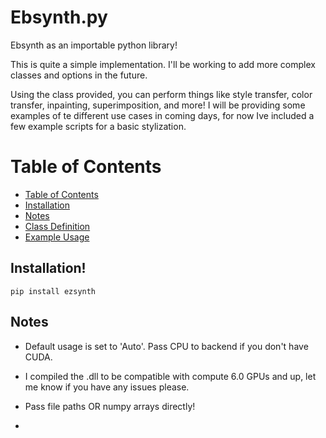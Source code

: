 # Ebsynth.py
Ebsynth as an importable python library! 

This is quite a simple implementation. I'll be working to add more complex classes and options in the future.

Using the class provided, you can perform things like style transfer, color transfer, inpainting, superimposition, and more!
I will be providing some examples of te different use cases in coming days, for now Ive included a few example scripts for a basic stylization.

# Table of Contents
- [Table of Contents](#table-of-contents)
- [Installation](#installation)
- [Notes](#notes)
- [Class Definition](#class-definition)
- [Example Usage](#example-usage)

## Installation!

```
pip install ezsynth
```

## Notes
- Default usage is set to 'Auto'. Pass CPU to backend if you don't have CUDA.
- I compiled the .dll to be compatible with compute 6.0 GPUs and up, let me know if you have any issues please.
- Pass file paths OR numpy arrays directly!
- <Style> should be the image style you're trying to achieve.
- In the context of frame stylization, this should be the stylized version of a certain frame.
  > You could then stylize the next frame using your single style frame. A simple example is as follows:

    ```
    ebsynth = ebsynth.ebsynth(style='frame1_stylized.png', guides=[('frame1.png', 'frame2.png')])
        result_img = ebsynth.run()
    ```


## Class Definition:

```
class ebsynth:
    """
    EBSynth class provides a wrapper around the ebsynth style transfer method.

    Usage:
        ebsynth = ebsynth.ebsynth(style='style.png', guides=[('source1.png', 'target1.png')])
        result_img = ebsynth.run()
    """
    
    def __init__(self, style, guides=[], weight=None, uniformity=3500.0, 
                 patchsize=5, pyramidlevels=6, searchvoteiters=12, 
                 patchmatchiters=6, extrapass3x3=False, backend='cuda'):
        # Handling the style image
        if isinstance(style, str):
            self.style = cv2.imread(style)
        elif isinstance(style, np.ndarray):
            self.style = style
        else:
            raise ValueError("style should be either a file path or a numpy array.")

        # Handling the guide images
        self.guides = []
        for source, target in guides:
            if isinstance(source, str):
                source_img = cv2.imread(source)
            elif isinstance(source, np.ndarray):
                source_img = source
            else:
                raise ValueError("source should be either a file path or a numpy array.")

            if isinstance(target, str):
                target_img = cv2.imread(target)
            elif isinstance(target, np.ndarray):
                target_img = target
            else:
                raise ValueError("target should be either a file path or a numpy array.")

            self.guides.append((source_img, target_img))

        """
        Initialize the EBSynth wrapper.
        
        :param style: path to the style image.
        :param guides: list of tuples containing source and target guide images.
        :param weight: weights for each guide pair. Defaults to 1.0 for each pair.
        :param uniformity: uniformity weight for the style transfer.
        :param patchsize: size of the patches.
        :param pyramidlevels: number of pyramid levels.
        :param searchvoteiters: number of search/vote iterations.
        :param patchmatchiters: number of Patch-Match iterations.
        :param extrapass3x3: whether to perform an extra pass with 3x3 patches.
        :param backend: backend to use ('cpu', 'cuda', or 'auto').
        """
        
        # Store the arguments
        self.style = style
        self.guides = guides
        self.weight = weight if weight else [1.0 for _ in range(len(guides))]
        self.uniformity = uniformity
        self.patchsize = patchsize
        self.pyramidlevels = pyramidlevels
        self.searchvoteiters = searchvoteiters
        self.patchmatchiters = patchmatchiters
        self.extrapass3x3 = extrapass3x3
        
        # Define backend constants
        self.backends = {
            'cpu': EBSYNTH_BACKEND_CPU,
            'cuda': EBSYNTH_BACKEND_CUDA,
            'auto': EBSYNTH_BACKEND_AUTO
        }
        self.backend = self.backends[backend]

    def add_guide(self, source, target):
        """
        Add a new guide pair.
        
        :param source: path to the source guide image.
        :param target: path to the target guide image.
        """
        self.guides.append((source, target))
        self.weight.append(1.0)  # Default weight

    def run(self):
        """
        Run the style transfer and return the result image.
        
        :return: styled image as a numpy array.
        """
        img_style = cv2.imread(self.style)

        # Prepare the guides
        guides_processed = []
        for idx, (source, target) in enumerate(self.guides):
            source_img = cv2.imread(source)
            target_img = cv2.imread(target)
            guides_processed.append((source_img, target_img, self.weight[idx]))

        # Call the run function with the provided arguments
        result = run(img_style, guides_processed, 
                     patch_size=self.patchsize,
                     num_pyramid_levels=self.pyramidlevels,
                     num_search_vote_iters=self.searchvoteiters,
                     num_patch_match_iters=self.patchmatchiters,
                     uniformity_weight=self.uniformity,
                     extraPass3x3=self.extrapass3x3
                    )
        return result

```

## Example Usage:

> For a Single Pair of Guide Images:

```
import ebsynth
import cv2
# Define the paths to the images
style_image_path = "STYLE_IMAGE_PATH"
source_guide_path = "SOURCE_GUIDE_PATH"
target_guide_path = "TARGET_GUIDE_PATH"

# Create an instance of the EBSynth class
ebsynth = ebsynth.ebsynth(style=style_image_path, guides=[(source_guide_path, target_guide_path)])

# Run the style transfer
result_img = ebsynth.run()

# If you want to save or display the result:
cv2.imwrite("PATH_TO_YOUR_OUTPUT", result_img)
cv2.imshow("Styled Image", result_img)
cv2.waitKey(0)
cv2.destroyAllWindows()
```

> For Multiple Pairs of Guide Images:
```
import ebsynth
import cv2

# Define the paths to the images
style_image_path = "style.png"
guide_pairs = [
    ("guide1.png", "target1.png"),
    ("guide2.png", "target2.png"),
    ("guide3.png", "target3.png"),
    ("guide4.png", "target4.png")
]

# Create an instance of the EBSynth class with multiple guide pairs
ebsynth = ebsynth.ebsynth(style=style_image_path, guides=guide_pairs)

# Run the style transfer
result_img = ebsynth.run()

# If you want to save or display the result:
cv2.imwrite("output.png", result_img)
cv2.imshow("Styled Image with Multiple Guides", result_img)
cv2.waitKey(0)
cv2.destroyAllWindows()

```
